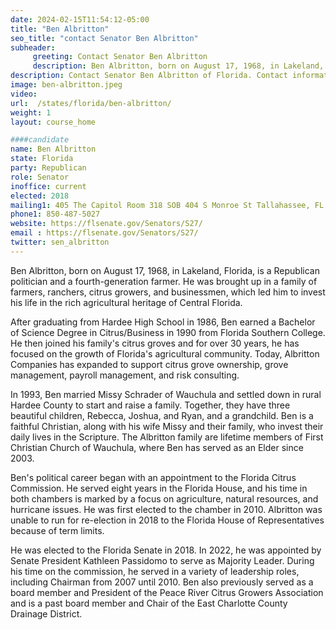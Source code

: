 ```yaml
---
date: 2024-02-15T11:54:12-05:00
title: "Ben Albritton"
seo_title: "contact Senator Ben Albritton"
subheader:
     greeting: Contact Senator Ben Albritton
     description: Ben Albritton, born on August 17, 1968, in Lakeland, Florida, is a Republican politician and member of Florida State Senate, representing 27th district.
description: Contact Senator Ben Albritton of Florida. Contact information for Ben Albritton includes email address, phone number, and mailing address.
image: ben-albritton.jpeg
video:
url:  /states/florida/ben-albritton/
weight: 1
layout: course_home

####candidate
name: Ben Albritton
state: Florida
party: Republican
role: Senator
inoffice: current
elected: 2018
mailing1: 405 The Capitol Room 318 SOB 404 S Monroe St Tallahassee, FL 32399-1100
phone1: 850-487-5027
website: https://flsenate.gov/Senators/S27/
email : https://flsenate.gov/Senators/S27/
twitter: sen_albritton
---
```


Ben Albritton, born on August 17, 1968, in Lakeland, Florida, is a Republican politician and a fourth-generation farmer. He was brought up in a family of farmers, ranchers, citrus growers, and businessmen, which led him to invest his life in the rich agricultural heritage of Central Florida.

After graduating from Hardee High School in 1986, Ben earned a Bachelor of Science Degree in Citrus/Business in 1990 from Florida Southern College. He then joined his family's citrus groves and for over 30 years, he has focused on the growth of Florida's agricultural community. Today, Albritton Companies has expanded to support citrus grove ownership, grove management, payroll management, and risk consulting.

In 1993, Ben married Missy Schrader of Wauchula and settled down in rural Hardee County to start and raise a family. Together, they have three beautiful children, Rebecca, Joshua, and Ryan, and a grandchild. Ben is a faithful Christian, along with his wife Missy and their family, who invest their daily lives in the Scripture. The Albritton family are lifetime members of First Christian Church of Wauchula, where Ben has served as an Elder since 2003.

Ben's political career began with an appointment to the Florida Citrus Commission. He served eight years in the Florida House, and his time in both chambers is marked by a focus on agriculture, natural resources, and hurricane issues. He was first elected to the chamber in 2010. Albritton was unable to run for re-election in 2018 to the Florida House of Representatives because of term limits.

He was elected to the Florida Senate in 2018. In 2022, he was appointed by Senate President Kathleen Passidomo to serve as Majority Leader. During his time on the commission, he served in a variety of leadership roles, including Chairman from 2007 until 2010. Ben also previously served as a board member and President of the Peace River Citrus Growers Association and is a past board member and Chair of the East Charlotte County Drainage District.
